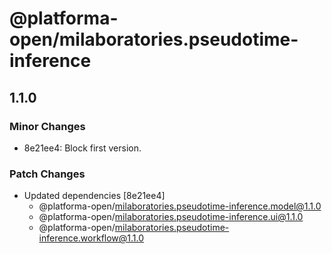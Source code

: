 # @platforma-open/milaboratories.pseudotime-inference

## 1.1.0

### Minor Changes

- 8e21ee4: Block first version.

### Patch Changes

- Updated dependencies [8e21ee4]
  - @platforma-open/milaboratories.pseudotime-inference.model@1.1.0
  - @platforma-open/milaboratories.pseudotime-inference.ui@1.1.0
  - @platforma-open/milaboratories.pseudotime-inference.workflow@1.1.0
